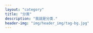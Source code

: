 ```yaml
---
layout: "category"
title: "分类"
description: "我就是分类."
header-img: "img/header_img/tag-bg.jpg"
---
```

